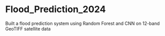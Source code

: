 # Flood_Prediction_2024
Built a flood prediction system using Random Forest and CNN on 12-band GeoTIFF satellite data
